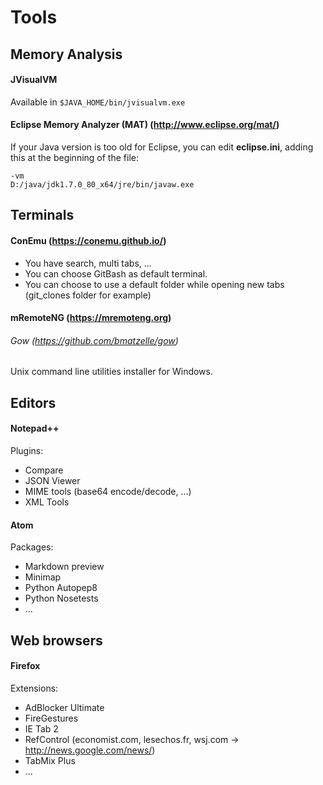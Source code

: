 # Tools

## Memory Analysis

#### JVisualVM
Available in `$JAVA_HOME/bin/jvisualvm.exe`

#### Eclipse Memory Analyzer (MAT) (http://www.eclipse.org/mat/)

If your Java version is too old for Eclipse, you can edit **eclipse.ini**, adding this at the beginning of the file:
```
-vm
D:/java/jdk1.7.0_80_x64/jre/bin/javaw.exe
```

## Terminals

#### ConEmu (https://conemu.github.io/)
* You have search, multi tabs, ...
* You can choose GitBash as default terminal.
* You can choose to use a default folder while opening new tabs (git_clones folder for example)

#### mRemoteNG (https://mremoteng.org)

###### Gow (https://github.com/bmatzelle/gow)
Unix command line utilities installer for Windows.

## Editors

#### Notepad++
Plugins:
* Compare
* JSON Viewer
* MIME tools (base64 encode/decode, ...)
* XML Tools

#### Atom
Packages:
* Markdown preview
* Minimap
* Python Autopep8
* Python Nosetests
* ...

## Web browsers

#### Firefox
Extensions:
* AdBlocker Ultimate
* FireGestures
* IE Tab 2
* RefControl (economist.com, lesechos.fr, wsj.com -> http://news.google.com/news/)
* TabMix Plus
* ...
